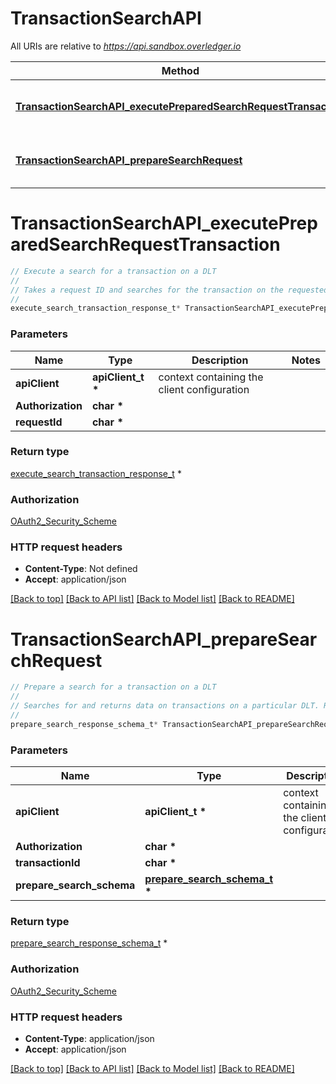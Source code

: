 # TransactionSearchAPI

All URIs are relative to *https://api.sandbox.overledger.io*

Method | HTTP request | Description
------------- | ------------- | -------------
[**TransactionSearchAPI_executePreparedSearchRequestTransaction**](TransactionSearchAPI.md#TransactionSearchAPI_executePreparedSearchRequestTransaction) | **POST** /v2/execution/search/transaction | Execute a search for a transaction on a DLT
[**TransactionSearchAPI_prepareSearchRequest**](TransactionSearchAPI.md#TransactionSearchAPI_prepareSearchRequest) | **POST** /v2/preparation/search/transaction | Prepare a search for a transaction on a DLT


# **TransactionSearchAPI_executePreparedSearchRequestTransaction**
```c
// Execute a search for a transaction on a DLT
//
// Takes a request ID and searches for the transaction on the requested DLT
//
execute_search_transaction_response_t* TransactionSearchAPI_executePreparedSearchRequestTransaction(apiClient_t *apiClient, char * Authorization, char * requestId);
```

### Parameters
Name | Type | Description  | Notes
------------- | ------------- | ------------- | -------------
**apiClient** | **apiClient_t \*** | context containing the client configuration |
**Authorization** | **char \*** |  | 
**requestId** | **char \*** |  | 

### Return type

[execute_search_transaction_response_t](execute_search_transaction_response.md) *


### Authorization

[OAuth2_Security_Scheme](../README.md#OAuth2_Security_Scheme)

### HTTP request headers

 - **Content-Type**: Not defined
 - **Accept**: application/json

[[Back to top]](#) [[Back to API list]](../README.md#documentation-for-api-endpoints) [[Back to Model list]](../README.md#documentation-for-models) [[Back to README]](../README.md)

# **TransactionSearchAPI_prepareSearchRequest**
```c
// Prepare a search for a transaction on a DLT
//
// Searches for and returns data on transactions on a particular DLT. Returns a request ID for executing a transaction search on the requested DLT
//
prepare_search_response_schema_t* TransactionSearchAPI_prepareSearchRequest(apiClient_t *apiClient, char * Authorization, char * transactionId, prepare_search_schema_t * prepare_search_schema);
```

### Parameters
Name | Type | Description  | Notes
------------- | ------------- | ------------- | -------------
**apiClient** | **apiClient_t \*** | context containing the client configuration |
**Authorization** | **char \*** |  | 
**transactionId** | **char \*** |  | 
**prepare_search_schema** | **[prepare_search_schema_t](prepare_search_schema.md) \*** |  | 

### Return type

[prepare_search_response_schema_t](prepare_search_response_schema.md) *


### Authorization

[OAuth2_Security_Scheme](../README.md#OAuth2_Security_Scheme)

### HTTP request headers

 - **Content-Type**: application/json
 - **Accept**: application/json

[[Back to top]](#) [[Back to API list]](../README.md#documentation-for-api-endpoints) [[Back to Model list]](../README.md#documentation-for-models) [[Back to README]](../README.md)

